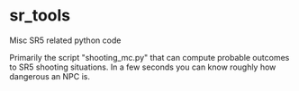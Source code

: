 sr_tools
========

Misc SR5 related python code

Primarily the script "shooting_mc.py" that can compute probable outcomes to
SR5 shooting situations. In a few seconds you can know roughly how dangerous
an NPC is.
